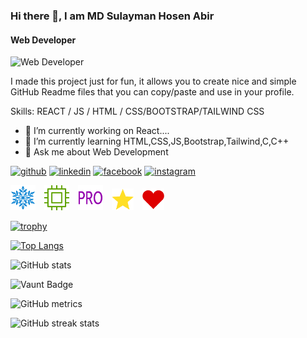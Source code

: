 ### Hi there 👋, I am MD Sulayman Hosen Abir
#### Web Developer
![Web Developer](https://instagram.fdac14-1.fna.fbcdn.net/v/t51.2885-19/458636930_1464772630902070_8579424010928939978_n.jpg?stp=dst-jpg_s150x150&_nc_ht=instagram.fdac14-1.fna.fbcdn.net&_nc_cat=110&_nc_ohc=KKOzw9e_pUUQ7kNvgH8r6P0&_nc_gid=c8f92cf2ffad4c0dabe6003d67195119&edm=AP4sbd4BAAAA&ccb=7-5&oh=00_AYCkxiBoRUnmOQ6gaF2qhJCnamaDDuDfhqrzNrpBnbbIyg&oe=66F6D9C9&_nc_sid=7a9f4b)

I made this project just for fun, it allows you to create nice and simple GitHub Readme files that you can copy/paste and use in your profile.

Skills:  REACT / JS / HTML / CSS/BOOTSTRAP/TAILWIND CSS

- 🔭 I’m currently working on React.... 
- 🌱 I’m currently learning HTML,CSS,JS,Bootstrap,Tailwind,C,C++ 
- 💬 Ask me about Web Development 


[<img src='https://cdn.jsdelivr.net/npm/simple-icons@3.0.1/icons/github.svg' alt='github' height='40'>](https://github.com/https://github.com/Sulayman-M2309)  [<img src='https://cdn.jsdelivr.net/npm/simple-icons@3.0.1/icons/linkedin.svg' alt='linkedin' height='40'>](https://www.linkedin.com/in/https://www.linkedin.com/in/md-sulayman-hosen-abir-98a9ba205//)  [<img src='https://cdn.jsdelivr.net/npm/simple-icons@3.0.1/icons/facebook.svg' alt='facebook' height='40'>](https://www.facebook.com/https://www.facebook.com/md.solayman.10420)  [<img src='https://cdn.jsdelivr.net/npm/simple-icons@3.0.1/icons/instagram.svg' alt='instagram' height='40'>](https://www.instagram.com/https://www.instagram.com/mdsulayman9//)  

<a href='https://archiveprogram.github.com/'><img src='https://raw.githubusercontent.com/acervenky/animated-github-badges/master/assets/acbadge.gif' width='40' height='40'></a> <a href='https://docs.github.com/en/developers'><img src='https://raw.githubusercontent.com/acervenky/animated-github-badges/master/assets/devbadge.gif' width='40' height='40'></a> <a href='https://github.com/pricing'><img src='https://raw.githubusercontent.com/acervenky/animated-github-badges/master/assets/pro.gif' width='40' height='40'></a> <a href='https://stars.github.com/'><img src='https://raw.githubusercontent.com/acervenky/animated-github-badges/master/assets/starbadge.gif' width='35' height='35'></a> <a href='https://docs.github.com/en/github/supporting-the-open-source-community-with-github-sponsors'><img src='https://raw.githubusercontent.com/acervenky/animated-github-badges/master/assets/sponsorbadge.gif' width='35' height='35'></a> 

[![trophy](https://github-profile-trophy.vercel.app/?username=https://github.com/Sulayman-M2309)](https://github.com/ryo-ma/github-profile-trophy)

[![Top Langs](https://github-readme-stats.vercel.app/api/top-langs/?username=https://github.com/Sulayman-M2309)](https://github.com/anuraghazra/github-readme-stats)

![GitHub stats](https://github-readme-stats.vercel.app/api?username=https://github.com/Sulayman-M2309&show_icons=true&count_private=true)  

![Vaunt Badge](https://api.vaunt.dev/v1/github/entities/https://github.com/Sulayman-M2309/contributions?format=svg&private=true)  

![GitHub metrics](https://metrics.lecoq.io/https://github.com/Sulayman-M2309)  

![GitHub streak stats](https://streak-stats.demolab.com/?user=https://github.com/Sulayman-M2309)  

